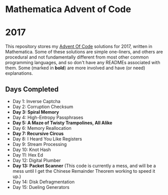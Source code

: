 # Mathematica Advent of Code
# 2017

This repository stores my [Advent Of Code](http:http://adventofcode.com/2017/) solutions for 2017, written in Mathematica.  Some of these solutions are simple one-liners, and others are procedural and not fundamentally different from most other common programming languages, and so don't have any READMEs associated with them.  Some (marked in **bold**) are more involved and have (or need) explanations.

## Days Completed

* Day 1: Inverse Captcha
* Day 2: Corruption Checksum
* **Day 3: Spiral Memory**
* Day 4: High-Entropy Passphrases
* **Day 5: A Maze of Twisty Trampolines, All Alike**
* Day 6: Memory Reallocation
* **Day 7: Recursive Circus**
* Day 8: I Heard You Like Registers
* Day 9: Stream Processing
* Day 10: Knot Hash
* Day 11: Hex Ed
* Day 12: Digital Plumber
* **Day 13: Packet Scanner** (This code is currently a mess, and will be a mess until I get the Chinese Remainder Theorem working to speed it up.)
* Day 14: Disk Defragmentation
* Day 15: Dueling Generators

